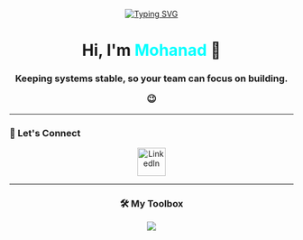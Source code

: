 
<p align="center">
<a href="https://git.io/typing-svg"><img src="https://readme-typing-svg.herokuapp.com?font=Fira+Code&pause=1000&width=435&lines=%F0%9F%9A%80+Site+Reliability+Engineer;%E2%9A%99%EF%B8%8F+Building+and+Automating+Infra;%E2%9A%A1+Scaling+Chaos;%F0%9F%98%8C+Fixing+Prod+like+a+Magician+" alt="Typing SVG" /></a>
</p>

<h1 align="center">Hi, I'm <span style="color:#00FFFF">Mohanad</span> 👋</h1>
<h3 align="center">Keeping systems stable, so your team can focus on building.

 😉</h3>

---

### 🔗 Let's Connect

<p align="center">
  <a href="https://www.linkedin.com/in/mohanad-mohamed-3b7a89243/" target="_blank"><img src="https://www.flaticon.com/free-icon/linkedin_3536505?term=linkedin&page=1&position=1&origin=tag&related_id=3536505" width="50px" title="LinkedIn"></a>
</p>

---


<h3 align="center">🛠️ My Toolbox</h3>

<p align="center">
  <img src="https://skillicons.dev/icons?i=aws,docker,kubernetes,terraform,linux,bash,ansible,python,html,css,git,github,prometheus,grafana" />
</p>
